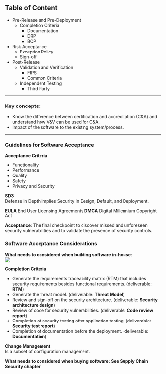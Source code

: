 ## Table of Content

- Pre-Release and Pre-Deployment
	- Completion Criteria
		- Documentation
		- DRP
		- BCP
- Risk Acceptance
	- Exception Policy
	- Sign-off
- Post-Release
	- Validation and Verification
		- FIPS
		- Common Criteria
	- Independent Testing
		- Third Party
---

### Key concepts:
-   Know the difference between certification and accreditation (C&A) and understand how V&V can be used for C&A.
- Impact of the software to the existing system/process.
---
### Guidelines for Software Acceptance

**Acceptance Criteria**  
- Functionality
- Performance
- Quality
- Safety
- Privacy and Security

**SD3**  
Defense in Depth implies Security in Design, Default, and Deployment.

**EULA** End User Licensing Agreements
**DMCA** Digital Millennium Copyright Act

**Acceptance**: The final checkpoint to discover missed and unforeseen security vulnerabilities and to validate the presence of security controls.

### Software Acceptance Considerations
**What needs to considered when building software in-house**:  
![](https://lh3.googleusercontent.com/aty-udi1Qnisxl0mj8jQsrCYli0prEc6PPl_Jq6-MAF8cdIBu8P6oJpK8LQhwPlsEEVEMMU61f5bxA)

**Completion Criteria**  
- Generate the requirements traceability matrix (RTM) that includes security requirements besides functional requirements. 
  (deliverable: **RTM**)
- Generate the threat model. 
  (deliverable: **Threat Model**)
- Review and sign-off on the security architecture. 
  (deliverable: **Security architecture design**)
- Review of code for security vulnerabilities. 
  (deliverable: **Code review report**)
- Completion of security testing after application testing. 
  (deliverable: **Security test report**)
- Completion of documentation before the deployment. 
  (deliverable: **Documentation**)

**Change Management**  
Is a subset of configuration management.

**What needs to considered when buying software: See Supply Chain Security chapter**  

<!--stackedit_data:
eyJoaXN0b3J5IjpbLTIwNDc0Mjg4LC0xMTk0ODIwOTMwLDU2Nj
k0MDAxMiwxMjYwMTU4NTEyLDEzODkzNTkxMzMsNjc5MzYwMjk3
LDE0NzYzMDU3NzcsLTc0NzA1MzYzNCwtNzMyNDcyNjE4LC0xNz
YyMTYwMTk5LDIwNzM0MjkzNDMsNjc1ODEyOTUsMTQwODk0ODIx
OF19
-->